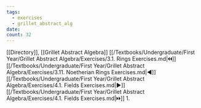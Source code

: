 ```yaml
---
tags:
  - exercises
  - grillet_abstract_alg
date:
count: 32
---
```

[[Directory]], [[Grillet Abstract Algebra]]
[[/Textbooks/Undergraduate/First Year/Grillet Abstract Algebra/Exercises/3.1. Rings Exercises.md|🞀🞀]] [[/Textbooks/Undergraduate/First Year/Grillet Abstract Algebra/Exercises/3.11. Noetherian Rings Exercises.md|◀]] [[/Textbooks/Undergraduate/First Year/Grillet Abstract Algebra/Exercises/4.1. Fields Exercises.md|▶]] [[/Textbooks/Undergraduate/First Year/Grillet Abstract Algebra/Exercises/4.1. Fields Exercises.md|🞂🞂]]
1. 